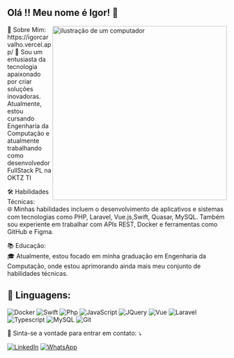 ## Olá !! Meu nome é <strong>Igor</strong>! 👋

<img src="https://raw.githubusercontent.com/MicaelliMedeiros/micaellimedeiros/master/image/computer-illustration.png" alt="ilustração de um computador" min-width="400px" max-width="400px" width="400px" align="right">

<p align="left"> 
🔹 Sobre Mim:<br/>
 https://igorcarvalho.vercel.app/
🚀 Sou um entusiasta da tecnologia apaixonado por criar soluções inovadoras. Atualmente, estou cursando Engenharia da Computação e atualmente trabalhando como desenvolvedor FullStack PL na OKTZ TI<br/>


🛠️ Habilidades Técnicas:<br/>
🌐 Minhas habilidades incluem o desenvolvimento de aplicativos e sistemas com tecnologias como PHP, Laravel, Vue.js,Swift, Quasar, MySQL. Também sou experiente em trabalhar com APIs REST, Docker e ferramentas como GitHub e Figma.<br/>

📚 Educação:<br/>
🎓 Atualmente, estou focado em minha graduação em Engenharia da Computação, onde estou aprimorando ainda mais meu conjunto de habilidades técnicas.<br/>

<h2 align="left">
 🦄 Linguagens:
</h2>

![Docker](https://img.shields.io/badge/Docker-E34F26?style=for-the-badge&logo=Docker&logoColor=white)
![Swift](https://img.shields.io/badge/Swift-FA7343?style=for-the-badge&logo=swift&logoColor=white)
![Php](https://img.shields.io/badge/Php-35495E?style=for-the-badge&logo=php&logoColor=white)
![JavaScript](https://img.shields.io/badge/JavaScript-F7DF1E?style=for-the-badge&logo=javascript&logoColor=black)
![JQuery](https://img.shields.io/badge/jQuery-0769AD?style=for-the-badge&logo=jquery&logoColor=white)
![Vue](https://img.shields.io/badge/Vue.js-35495E?style=for-the-badge&logo=vue.js&logoColor=4FC08D)
![Laravel](https://img.shields.io/badge/Laravel-35495E?style=for-the-badge&logo=Laravel&logoColor=white)
![Typescript](https://img.shields.io/badge/TypeScript-007ACC?style=for-the-badge&logo=typescript&logoColor=white)
![MySQL](https://img.shields.io/badge/MySQL-00000F?style=for-the-badge&logo=mysql&logoColor=white)
![Git](https://img.shields.io/badge/Git-E34F26?style=for-the-badge&logo=git&logoColor=white)

<p align="left">
  💌 Sinta-se a vontade para entrar em contato: ⤵️
</p>

<a href="https://www.linkedin.com/in/igor-carvalho-4a750616b/" title="LinkedIn" target="_blank">
<img src="https://img.shields.io/badge/LinkedIn-0077B5?style=for-the-badge&logo=linkedin&logoColor=white" alt="LinkedIn"/></a>

<a href="https://wa.me/+5531982877186" title="WhatsApp" target="_blank">
<img src="https://img.shields.io/badge/WhatsApp-25D366?style=for-the-badge&logo=whatsapp&logoColor=white" alt="WhatsApp"/></a>

<br>
<br>
<br>
